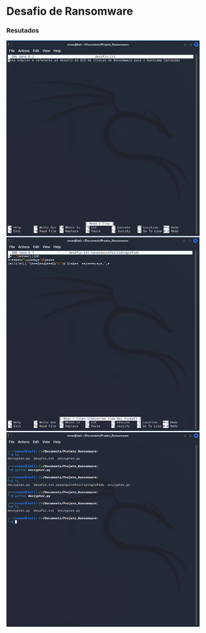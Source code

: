 # Desafio de Ransomware

### Resutados

![Alt text](./Evidencia_1.png "Evidencia do Projeto 1")
![Alt text](./Evidencia_2.png "Evidencia do Projeto 2")
![Alt text](./Evidencia_3.png "Evidencia do Projeto 3")
